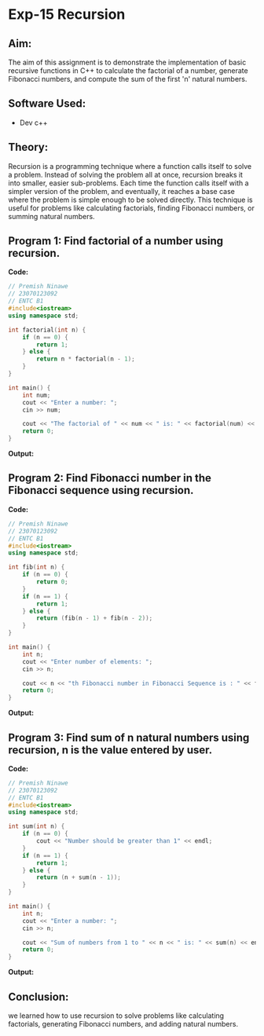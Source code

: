 # Exp-15 Recursion

## Aim:
The aim of this assignment is to demonstrate the implementation of basic recursive functions in C++ to calculate the factorial of a number, generate Fibonacci numbers, and compute the sum of the first 'n' natural numbers.

## Software Used:
- Dev c++
  
## Theory:
Recursion is a programming technique where a function calls itself to solve a problem. Instead of solving the problem all at once, recursion breaks it into smaller, easier sub-problems. Each time the function calls itself with a simpler version of the problem, and eventually, it reaches a base case where the problem is simple enough to be solved directly. This technique is useful for problems like calculating factorials, finding Fibonacci numbers, or summing natural numbers.

## Program 1: Find factorial of a number using recursion.
<strong> Code: </strong>
<br>
```cpp
// Premish Ninawe
// 23070123092
// ENTC B1
#include<iostream>
using namespace std;

int factorial(int n) {
    if (n == 0) {
        return 1;
    } else {
        return n * factorial(n - 1);
    }
}

int main() {
    int num;
    cout << "Enter a number: ";
    cin >> num;

    cout << "The factorial of " << num << " is: " << factorial(num) << endl;
    return 0;
}
```
<strong> Output: </strong>
<br>

## Program 2: Find Fibonacci number in the Fibonacci sequence using recursion.
<strong> Code: </strong>
<br>
```cpp
// Premish Ninawe
// 23070123092
// ENTC B1
#include<iostream>
using namespace std;

int fib(int n) {
    if (n == 0) {
        return 0;
    }
    if (n == 1) {
        return 1;
    } else {
        return (fib(n - 1) + fib(n - 2));
    }
}

int main() {
    int n;
    cout << "Enter number of elements: ";
    cin >> n;

    cout << n << "th Fibonacci number in Fibonacci Sequence is : " << fib(n) << endl;
    return 0;
}
```
<strong> Output: </strong>
<br>

## Program 3: Find sum of n natural numbers using recursion, n is the value entered by user.
<strong> Code: </strong>
<br>
```cpp
// Premish Ninawe
// 23070123092
// ENTC B1
#include<iostream>
using namespace std;

int sum(int n) {
    if (n == 0) {
        cout << "Number should be greater than 1" << endl;
    }
    if (n == 1) {
        return 1;
    } else {
        return (n + sum(n - 1));
    }
}

int main() {
    int n;
    cout << "Enter a number: ";
    cin >> n;

    cout << "Sum of numbers from 1 to " << n << " is: " << sum(n) << endl;
    return 0;
}
```
<strong> Output: </strong>
<br>

## Conclusion:
we learned how to use recursion to solve problems like calculating factorials, generating Fibonacci numbers, and adding natural numbers. 
